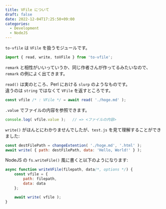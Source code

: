 ```yaml
---
title: VFile について
draft: false
date: 2022-12-04T17:25:50+09:00
categories:
  - Development
  - NodeJS
---
```


`to-vfile` は `VFile` を扱うモジュールです。

``` js
import { read, write, toVFile } from 'to-vfile';
```

`remark` と相性がいいっていうか、同じ作者さんが作ってるみたいなので、`remark` の例によく出てきます。

`read()` は実のところ、Perl における `slurp` のようなものです。  
違うのは `string` ではなくて `VFile` を返すところです。

``` js
const vfile /* : VFile */ = await read( './hoge.md' );
```

`.value` でファイルの内容を参照できます。

``` js
console.log( vfile.value );   // => <ファイルの内容>
```

`write()` がほんとにわかりませんでしたが、`test.js` を見て理解することができました:

``` js
const destFilePath = changeExtention( './hoge.md', '.html' );
await write( { path: destFilePath, data: 'Hello, World!' } );
```

NodeJS の `fs.writeFile()` 風に書くと以下のようになります:

``` js
async function writeVFile(filepath, data/*, options */) {
    const vfile = {
        path: filepath,
        data: data
    };

    await write( vfile );
}
```
